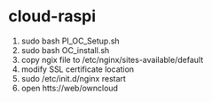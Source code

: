# cloud-raspi

1. sudo bash PI_OC_Setup.sh
2. sudo bash OC_install.sh
3. copy ngix file to /etc/nginx/sites-available/default
4. modify SSL certificate location
5. sudo /etc/init.d/nginx restart
6. open htts://web/owncloud
